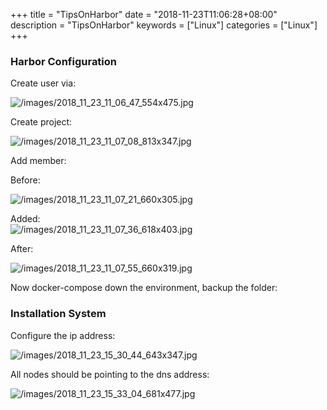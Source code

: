 +++
title = "TipsOnHarbor"
date = "2018-11-23T11:06:28+08:00"
description = "TipsOnHarbor"
keywords = ["Linux"]
categories = ["Linux"]
+++
### Harbor Configuration
Create user via:    

![/images/2018_11_23_11_06_47_554x475.jpg](/images/2018_11_23_11_06_47_554x475.jpg)

Create project:    

![/images/2018_11_23_11_07_08_813x347.jpg](/images/2018_11_23_11_07_08_813x347.jpg)

Add member:    

Before:    

![/images/2018_11_23_11_07_21_660x305.jpg](/images/2018_11_23_11_07_21_660x305.jpg)

Added:   
![/images/2018_11_23_11_07_36_618x403.jpg](/images/2018_11_23_11_07_36_618x403.jpg)

After:    

![/images/2018_11_23_11_07_55_660x319.jpg](/images/2018_11_23_11_07_55_660x319.jpg)

Now docker-compose down the environment, backup the folder:    



### Installation System
Configure the ip address:   

![/images/2018_11_23_15_30_44_643x347.jpg](/images/2018_11_23_15_30_44_643x347.jpg)

All nodes should be pointing to the dns address:    

![/images/2018_11_23_15_33_04_681x477.jpg](/images/2018_11_23_15_33_04_681x477.jpg)


